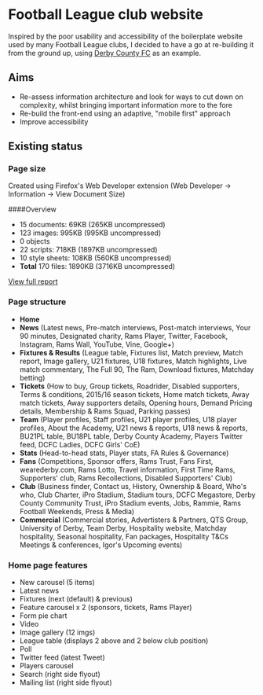 # Football League club website
Inspired by the poor usability and accessibility of the boilerplate website used by many Football League clubs, I decided to have a go at re-building it from the ground up, using [Derby County FC](http://www.dcfc.co.uk) as an example.

## Aims
* Re-assess information architecture and look for ways to cut down on complexity, whilst bringing important information more to the fore
* Re-build the front-end using an adaptive, "mobile first" approach
* Improve accessibility

## Existing status

### Page size
Created using Firefox's Web Developer extension (Web Developer -> Information -> View Document Size)

####Overview
* 15 documents: 69KB (265KB uncompressed)
* 123 images: 995KB (995KB uncompressed)
* 0 objects
* 22 scripts: 718KB (1897KB uncompressed)
* 10 style sheets: 108KB (560KB uncompressed)
* **Total** 170 files: 1890KB (3716KB uncompressed)

[View full report](https://github.com/simonhudson/football-league/blob/master/Document_Size_from_www.dcfc.co.uk_-_2016-01-04_11.50.46.png) 


### Page structure
* **Home**
* **News** (Latest news, Pre-match interviews, Post-match interviews, Your 90 minutes, Designated charity, Rams Player, Twitter, Facebook, Instagram, Rams Wall, YouTube, Vine, Google+)
* **Fixtures & Results** (League table, Fixtures list, Match preview, Match report, Image gallery, U21 fixtures, U18 fixtures, Match highlights, Live match commentary, The Full 90, The Ram, Download fixtures, Matchday betting)
* **Tickets** (How to buy, Group tickets, Roadrider, Disabled supporters, Terms & conditions, 2015/16 season tickets, Home match tickets, Away match tickets, Away supporters details, Opening hours, Demand Pricing details, Membership & Rams Squad, Parking passes)
* **Team** (Player profiles, Staff profiles, U21 player profiles, U18 player profiles, About the Academy, U21 news & reports, U18 news & reports, BU21PL table, BU18PL table, Derby County Academy, Players Twitter feed, DCFC Ladies, DCFC Girls' CoE)
* **Stats** (Head-to-head stats, Player stats, FA Rules & Governance)
* **Fans** (Competitions, Sponsor offers, Rams Trust, Fans First, wearederby.com, Rams Lotto, Travel information, First Time Rams, Supporters' club, Rams Recollections, Disabled Supporters' Club)
* **Club** (Business finder, Contact us, History, Ownership & Board, Who's who, Club Charter, iPro Stadium, Stadium tours, DCFC Megastore, Derby County Community Trust, iPro Stadium events, Jobs, Rammie, Rams Football Weekends, Press & Media)
* **Commercial** (Commercial stories, Advertisters & Partners, QTS Group, University of Derby, Team Derby, Hospitality website, Matchday hospitality, Seasonal hospitality, Fan packages, Hospitality T&Cs Meetings & conferences, Igor's Upcoming events)

### Home page features
* New carousel (5 items)
* Latest news
* Fixtures (next (default) & previous)
* Feature carousel x 2 (sponsors, tickets, Rams Player)
* Form pie chart
* Video
* Image gallery (12 imgs)
* League table (displays 2 above and 2 below club position)
* Poll
* Twitter feed (latest Tweet)
* Players carousel
* Search (right side flyout)
* Mailing list (right side flyout)